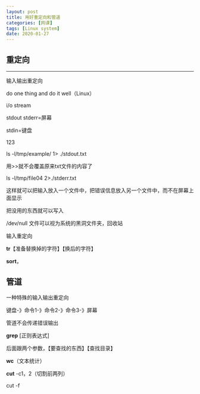 ```yaml
---
layout: post
title: 用好重定向和管道
categories: [网课]
tags: [Linux system]
date: 2020-01-27
--- 
```

## 重定向
***
输入输出重定向

do one thing and do it well（Linux）

i/o stream

stdout stderr=屏幕

 stdin=键盘

123

ls -l/tmp/example/ 1> ./stdout.txt

用>>就不会覆盖原来txt文件的内容了

ls -l/tmp/file04 2>./stderr.txt

这样就可以把输入放入一个文件中，把错误信息放入另一个文件中，而不在屏幕上面显示

把没用的东西就可以写入

/dev/null 文件可以视为系统的黑洞文件夹，回收站

输入重定向

**tr**【准备替换掉的字符】【换后的字符】

**sort**，

## 管道

一种特殊的输入输出重定向

键盘-》命令1-》命令2-》命令3-》屏幕

管道不会传递错误输出

**grep** [正则表达式]

后面跟两个参数，【要查找的东西】【查找目录】

**wc**（文本统计）

**cut** -c1，2（切割前两列）

cut -f